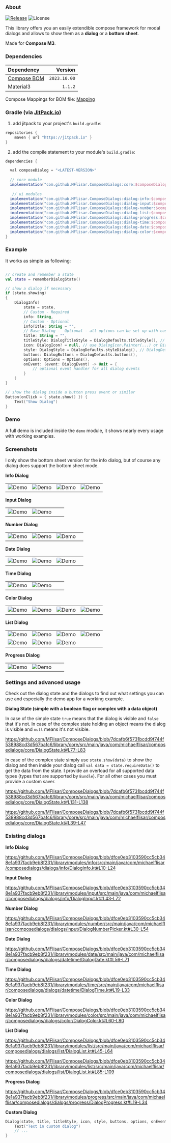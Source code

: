 ### About

[![Release](https://jitpack.io/v/MFlisar/ComposeDialogs.svg)](https://jitpack.io/#MFlisar/ComposeDialogs)
![License](https://img.shields.io/github/license/MFlisar/ComposeDialogs)

This library offers you an easily extendible compose framework for modal dialogs and allows to show them as a **dialog** or a **bottom sheet**.

Made for **Compose M3**.

### Dependencies

| Dependency |        Version |
|:-------------------------------------------------------------------- |---------------:|
| [Compose BOM](https://developer.android.com/jetpack/compose/bom/bom) |   `2023.10.00` |
| Material3 | `1.1.2` |

Compose Mappings for BOM file: [Mapping](https://developer.android.com/jetpack/compose/bom/bom-mapping)

### Gradle (via [JitPack.io](https://jitpack.io/))

1. add jitpack to your project's `build.gradle`:
```groovy
repositories {
    maven { url "https://jitpack.io" }
}
```

2. add the compile statement to your module's `build.gradle`:
```groovy
dependencies {

  val composeDialog = "<LATEST-VERSION>"
  
  // core module
  implementation("com.github.MFlisar.ComposeDialogs:core:$composeDialog")
  
   // ui modules
  implementation("com.github.MFlisar.ComposeDialogs:dialog-info:$composeDialog")
  implementation("com.github.MFlisar.ComposeDialogs:dialog-input:$composeDialog")
  implementation("com.github.MFlisar.ComposeDialogs:dialog-number:$composeDialog")
  implementation("com.github.MFlisar.ComposeDialogs:dialog-list:$composeDialog")
  implementation("com.github.MFlisar.ComposeDialogs:dialog-progress:$composeDialog")
  implementation("com.github.MFlisar.ComposeDialogs:dialog-time:$composeDialog")
  implementation("com.github.MFlisar.ComposeDialogs:dialog-date:$composeDialog")
  implementation("com.github.MFlisar.ComposeDialogs:dialog-color:$composeDialog")
}
```

### Example

It works as simple as following:

```kotlin

// create and remember a state
val state = rememberDialogState()

// show a dialog if necessary
if (state.showing)
{
    DialogInfo(
        state = state,
        // Custom - Required
        info: String,
        // Custom - Optional
        infoTitle: String = "",
        // Base Dialog -  Optional - all options can be set up with custom attributes, following are just the default examples
        title: String = "",
        titleStyle: DialogTitleStyle = DialogDefaults.titleStyle(), // or DialogDefaults.titleStyleSmall() => both have a few settings...
        icon: DialogIcon? = null, // use DialogIcon.Painter(...) or DialogIcon.Vector(...) to add an icon
        style: DialogStyle = DialogDefaults.styleDialog(), // DialogDefaults.styleBottomSheet() => both have a few settings...
        buttons: DialogButtons = DialogDefaults.buttons(),
        options: Options = Options(),
        onEvent: (event: DialogEvent) -> Unit = {
            // optional event handler for all dialog events
        }
    )
}

// show the dialog inside a button press event or similar
Button(onClick = { state.show() }) {
    Text("Show Dialog")
}
```

### Demo

A full demo is included inside the `demo` module, it shows nearly every usage with working examples.

### Screenshots

I only show the bottom sheet version for the info dialog, but of course any dialog does support the bottom sheet mode.

**Info Dialog**

| | | | |
| :---: | :---: | :---: | :---: |
| ![Demo](screenshots/demo_info1.jpg?raw=true "Demo") | ![Demo](screenshots/demo_info2.jpg?raw=true "Demo") | ![Demo](screenshots/demo_info3.jpg?raw=true "Demo") | ![Demo](screenshots/demo_info4.jpg?raw=true "Demo") |

**Input Dialog**

| | | | |
| :---: | :---: | :---: | :---: |
| ![Demo](screenshots/demo_input1.jpg?raw=true "Demo") | ![Demo](screenshots/demo_input2.jpg?raw=true "Demo") | | |

**Number Dialog**

| | | | |
| :---: | :---: | :---: | :---: |
| ![Demo](screenshots/demo_number1.jpg?raw=true "Demo") | ![Demo](screenshots/demo_number2.jpg?raw=true "Demo") | ![Demo](screenshots/demo_number3.jpg?raw=true "Demo") | |

**Date Dialog**

| | | | |
| :---: | :---: | :---: | :---: |
| ![Demo](screenshots/demo_calendar1.jpg?raw=true "Demo") | ![Demo](screenshots/demo_calendar2.jpg?raw=true "Demo") | ![Demo](screenshots/demo_calendar3.jpg?raw=true "Demo") | |

**Time Dialog**

| | | | |
| :---: | :---: | :---: | :---: |
| ![Demo](screenshots/demo_time1.jpg?raw=true "Demo") | ![Demo](screenshots/demo_time2.jpg?raw=true "Demo") | |  |

**Color Dialog**

| | | | |
| :---: | :---: | :---: | :---: |
| ![Demo](screenshots/demo_color1.jpg?raw=true "Demo") | ![Demo](screenshots/demo_color2.jpg?raw=true "Demo") | ![Demo](screenshots/demo_color3.jpg?raw=true "Demo") | ![Demo](screenshots/demo_color4.jpg?raw=true "Demo") |

**List Dialog**

| | | | |
| :---: | :---: | :---: | :---: |
| ![Demo](screenshots/demo_list1.jpg?raw=true "Demo") | ![Demo](screenshots/demo_list2.jpg?raw=true "Demo") | ![Demo](screenshots/demo_list3.jpg?raw=true "Demo") | ![Demo](screenshots/demo_list4.jpg?raw=true "Demo") |
| ![Demo](screenshots/demo_list5.jpg?raw=true "Demo") | ![Demo](screenshots/demo_list6.jpg?raw=true "Demo") | ![Demo](screenshots/demo_list7.jpg?raw=true "Demo") | |

**Progress Dialog**

| | | | |
| :---: | :---: | :---: | :---: |
| ![Demo](screenshots/demo_progress1.jpg?raw=true "Demo") | ![Demo](screenshots/demo_progress2.jpg?raw=true "Demo") | |  |


### Settings and advanced usage

Check out the dialog state and the dialogs to find out what settings you can use and especially the demo app for a working example.

**Dialog State (simple with a boolean flag or complex with a data object)**

In case of the simple state `true` means that the dialog is visible and `false` that it's not. In case of the complex state holding an object means the dialog is visible and `null` means it's not visible.

https://github.com/MFlisar/ComposeDialogs/blob/7dcafb6f5731bcdd9f744f538988cd3d567bafc6/library/core/src/main/java/com/michaelflisar/composedialogs/core/DialogState.kt#L77-L83

In case of the complex state simply use `state.show(data)` to show the dialog and then inside your dialog call `val data = state.requireData()` to get the data from the state. I provide an overload for all supported data types (types that are supported by `Bundle`). For all other cases you must provide a custom saver.

https://github.com/MFlisar/ComposeDialogs/blob/7dcafb6f5731bcdd9f744f538988cd3d567bafc6/library/core/src/main/java/com/michaelflisar/composedialogs/core/DialogState.kt#L131-L138

https://github.com/MFlisar/ComposeDialogs/blob/7dcafb6f5731bcdd9f744f538988cd3d567bafc6/library/core/src/main/java/com/michaelflisar/composedialogs/core/DialogState.kt#L39-L47
  
### Existing dialogs

**Info Dialog**

https://github.com/MFlisar/ComposeDialogs/blob/dfce0eb3103590cc5cb348e1a937facb9eb8f231/library/modules/info/src/main/java/com/michaelflisar/composedialogs/dialogs/info/DialogInfo.kt#L10-L24

**Input Dialog**

https://github.com/MFlisar/ComposeDialogs/blob/dfce0eb3103590cc5cb348e1a937facb9eb8f231/library/modules/input/src/main/java/com/michaelflisar/composedialogs/dialogs/info/DialogInput.kt#L43-L72

**Number Dialog**

https://github.com/MFlisar/ComposeDialogs/blob/dfce0eb3103590cc5cb348e1a937facb9eb8f231/library/modules/number/src/main/java/com/michaelflisar/composedialogs/dialogs/input/DialogNumberPicker.kt#L30-L54

**Date Dialog**

https://github.com/MFlisar/ComposeDialogs/blob/dfce0eb3103590cc5cb348e1a937facb9eb8f231/library/modules/date/src/main/java/com/michaelflisar/composedialogs/dialogs/datetime/DialogDate.kt#L56-L71

**Time Dialog**

https://github.com/MFlisar/ComposeDialogs/blob/dfce0eb3103590cc5cb348e1a937facb9eb8f231/library/modules/time/src/main/java/com/michaelflisar/composedialogs/dialogs/datetime/DialogTime.kt#L19-L33

**Color Dialog**

https://github.com/MFlisar/ComposeDialogs/blob/dfce0eb3103590cc5cb348e1a937facb9eb8f231/library/modules/color/src/main/java/com/michaelflisar/composedialogs/dialogs/color/DialogColor.kt#L60-L80

**List Dialog**

https://github.com/MFlisar/ComposeDialogs/blob/dfce0eb3103590cc5cb348e1a937facb9eb8f231/library/modules/list/src/main/java/com/michaelflisar/composedialogs/dialogs/list/DialogList.kt#L45-L64

https://github.com/MFlisar/ComposeDialogs/blob/dfce0eb3103590cc5cb348e1a937facb9eb8f231/library/modules/list/src/main/java/com/michaelflisar/composedialogs/dialogs/list/DialogList.kt#L85-L109

**Progress Dialog**

https://github.com/MFlisar/ComposeDialogs/blob/dfce0eb3103590cc5cb348e1a937facb9eb8f231/library/modules/progress/src/main/java/com/michaelflisar/composedialogs/dialogs/progress/DialogProgress.kt#L19-L34

**Custom Dialog**

```kotlin
Dialog(state, title, titleStyle, icon, style, buttons, options, onEvent = onEvent) {
	Text("Text in custom dialog")
	// ...
}
```